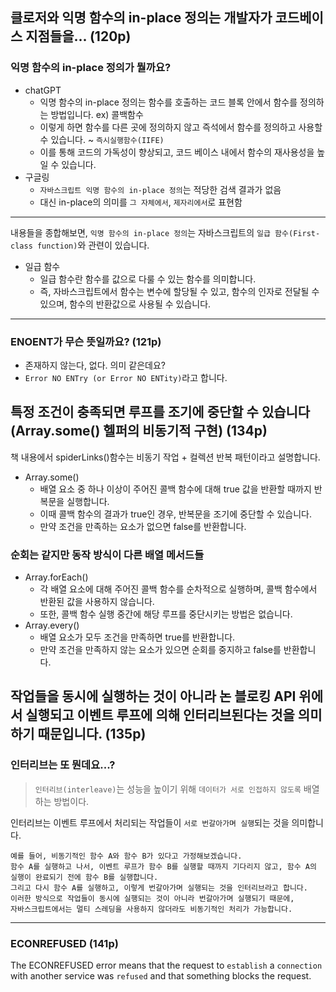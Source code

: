 ## 클로저와 익명 함수의 in-place 정의는 개발자가 코드베이스 지점들을... (120p)
### 익명 함수의 in-place 정의가 뭘까요?
- chatGPT
  - 익명 함수의 in-place 정의는 함수를 호출하는 코드 블록 안에서 함수를 정의하는 방법입니다. ex) 콜백함수
  - 이렇게 하면 함수를 다른 곳에 정의하지 않고 즉석에서 함수를 정의하고 사용할 수 있습니다. ~ `즉시실행함수(IIFE)`
  - 이를 통해 코드의 가독성이 향상되고, 코드 베이스 내에서 함수의 재사용성을 높일 수 있습니다.
- 구글링
  - `자바스크립트 익명 함수의 in-place 정의`는 적당한 검색 결과가 없음
  - 대신 in-place의 의미를 `그 자체에서`, `제자리에서`로 표현함
***
내용들을 종합해보면, `익명 함수의 in-place 정의`는 자바스크립트의 `일급 함수(First-class function)`와 관련이 있습니다.
- 일급 함수
  - 일급 함수란 함수를 값으로 다룰 수 있는 함수를 의미합니다.
  - 즉, 자바스크립트에서 함수는 변수에 할당될 수 있고, 함수의 인자로 전달될 수 있으며, 함수의 반환값으로 사용될 수 있습니다.
***
### ENOENT가 무슨 뜻일까요? (121p)
- 존재하지 않는다, 없다. 의미 같은데요?
- `Error NO ENTry (or Error NO ENTity)`라고 합니다.

## 특정 조건이 충족되면 루프를 조기에 중단할 수 있습니다(Array.some() 헬퍼의 비동기적 구현) (134p)
책 내용에서 spiderLinks()함수는 비동기 작업 + 컬렉션 반복 패턴이라고 설명합니다.
- Array.some()
  - 배열 요소 중 하나 이상이 주어진 콜백 함수에 대해 true 값을 반환할 때까지 반복문을 실행합니다.
  - 이때 콜백 함수의 결과가 true인 경우, 반복문을 조기에 중단할 수 있습니다.
  - 만약 조건을 만족하는 요소가 없으면 false를 반환합니다.
### 순회는 같지만 동작 방식이 다른 배열 메서드들
- Array.forEach()
  - 각 배열 요소에 대해 주어진 콜백 함수를 순차적으로 실행하며, 콜백 함수에서 반환된 값을 사용하지 않습니다.
  - 또한, 콜백 함수 실행 중간에 해당 루프를 중단시키는 방법은 없습니다.
- Array.every()
  - 배열 요소가 모두 조건을 만족하면 true를 반환합니다.
  - 만약 조건을 만족하지 않는 요소가 있으면 순회를 중지하고 false를 반환합니다.

## 작업들을 동시에 실행하는 것이 아니라 논 블로킹 API 위에서 실행되고 이벤트 루프에 의해 인터리브된다는 것을 의미하기 때문입니다. (135p)
### 인터리브는 또 뭔데요...?
>`인터리브(interleave)`는 성능을 높이기 위해 `데이터가 서로 인접하지 않도록` 배열하는 방법이다.

인터리브는 이벤트 루프에서 처리되는 작업들이 `서로 번갈아가며 실행`되는 것을 의미합니다.
```
예를 들어, 비동기적인 함수 A와 함수 B가 있다고 가정해보겠습니다.
함수 A를 실행하고 나서, 이벤트 루프가 함수 B를 실행할 때까지 기다리지 않고, 함수 A의 실행이 완료되기 전에 함수 B를 실행합니다.
그리고 다시 함수 A를 실행하고, 이렇게 번갈아가며 실행되는 것을 인터리브라고 합니다.
이러한 방식으로 작업들이 동시에 실행되는 것이 아니라 번갈아가며 실행되기 때문에,
자바스크립트에서는 멀티 스레딩을 사용하지 않더라도 비동기적인 처리가 가능합니다.
```
***
### ECONREFUSED (141p)
The ECONREFUSED error means that the request to `establish` a `connection` with another service was `refused` and that something blocks the request.